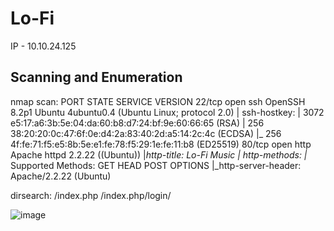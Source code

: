 # Lo-Fi

IP - 10.10.24.125

## Scanning and Enumeration
nmap scan:
PORT   STATE SERVICE VERSION
22/tcp open  ssh     OpenSSH 8.2p1 Ubuntu 4ubuntu0.4 (Ubuntu Linux; protocol 2.0)
| ssh-hostkey:
|   3072 e5:17:a6:3b:5e:04:da:60:b8:d7:24:bf:9e:60:66:65 (RSA)
|   256 38:20:20:0c:47:6f:0e:d4:2a:83:40:2d:a5:14:2c:4c (ECDSA)
|_  256 4f:fe:71:f5:e5:8b:5e:e1:fe:78:f5:29:1e:fe:11:b8 (ED25519)
80/tcp open  http    Apache httpd 2.2.22 ((Ubuntu))
|*http-title: Lo-Fi Music
| http-methods:
|*  Supported Methods: GET HEAD POST OPTIONS
|_http-server-header: Apache/2.2.22 (Ubuntu)

dirsearch:
/index.php
/index.php/login/







![image](https://github.com/user-attachments/assets/ac659068-ebe8-4cae-a11e-6867a18181d9)
